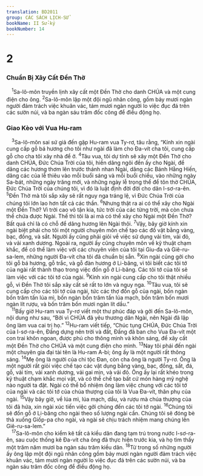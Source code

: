 ```yaml
---
translation: BD2011
group: CÁC SÁCH LỊCH-SỬ
bookName: II Sử-ký 
bookNumber: 14
---
```


<div class="title"><h1>2</h1><h3>Chuẩn Bị Xây Cất Ðền Thờ</h3></div>
<span class="verse 2su_2_1"> <sup>1</sup>Sa-lô-môn truyền lịnh xây cất một Ðền Thờ cho danh CHÚA và một cung điện cho ông. </span>
<span class="verse 2su_2_2"><sup>2</sup>Sa-lô-môn lập một đội ngũ nhân công, gồm bảy mươi ngàn người đảm trách việc khuân vác, tám mươi ngàn người lo việc đục đá trên các sườn núi, và ba ngàn sáu trăm đốc công để điều động họ.<br/></span>
<div class="title"><h3>Giao Kèo với Vua Hu-ram</h3></div>
<span class="verse 2su_2_3"> <sup>3</sup>Sa-lô-môn sai sứ giả đến gặp Hu-ram vua Ty-rơ, tâu rằng, “Kính xin ngài cung cấp gỗ bá hương cho tôi như ngài đã làm cho Ða-vít cha tôi, cung cấp gỗ cho cha tôi xây nhà để ở. </span>
<span class="verse 2su_2_4"><sup>4</sup>Tâu vua, tôi dự tính sẽ xây một Ðền Thờ cho danh CHÚA, Ðức Chúa Trời của tôi, hiến dâng ngôi đền ấy cho Ngài, để dâng các hương thơm lên trước thánh nhan Ngài, dâng các Bánh Hằng Hiến, dâng các của lễ thiêu vào mỗi buổi sáng và mỗi buổi chiều, vào những ngày Sa-bát, những ngày trăng mới, và những ngày lễ trọng thể để tôn thờ CHÚA, Ðức Chúa Trời của chúng tôi, vì đó là luật định đời đời cho dân I-sơ-ra-ên. </span>
<span class="verse 2su_2_5"><sup>5</sup>Ðền Thờ mà tôi sắp xây sẽ rất nguy nga tráng lệ, vì Ðức Chúa Trời của chúng tôi lớn lao hơn tất cả các thần. </span>
<span class="verse 2su_2_6"><sup>6</sup>Nhưng thật ra ai có thể xây cho Ngài một Ðền Thờ? Vì trời cao vô tận kia, tức trời của các từng trời, mà còn chưa thể chứa được Ngài. Thế thì tôi là ai mà có thể xây cho Ngài một Ðền Thờ? Bất quá chỉ là có chỗ để dâng hương lên Ngài thôi. </span>
<span class="verse 2su_2_7"><sup>7</sup>Vậy, bây giờ kính xin ngài biệt phái cho tôi một người chuyên môn chế tạo các đồ vật bằng vàng, bạc, đồng, và sắt. Người ấy cũng phải giỏi về việc sử dụng vải tím, vải đỏ, và vải xanh dương. Ngoài ra, người ấy cũng chuyên môn về kỹ thuật chạm khắc, để có thể làm việc với các chuyên viên của tôi tại Giu-đa và Giê-ru-sa-lem, những người Ða-vít cha tôi đã chuẩn bị sẵn. </span>
<span class="verse 2su_2_8"><sup>8</sup>Xin ngài cũng gởi cho tôi gỗ bá hương, gỗ trắc, và gỗ đàn hương ở Li-băng, vì tôi biết các tôi tớ của ngài rất thành thạo trong việc đốn gỗ ở Li-băng. Các tôi tớ của tôi sẽ làm việc với các tôi tớ của ngài. </span>
<span class="verse 2su_2_9"><sup>9</sup>Kính xin ngài cung cấp cho tôi thật nhiều gỗ, vì Ðền Thờ tôi sắp xây cất sẽ rất to lớn và nguy nga. </span>
<span class="verse 2su_2_10"><sup>10</sup>Tâu vua, tôi sẽ cung cấp cho các tôi tớ của ngài, tức các thợ đốn gỗ của ngài, bốn ngàn bốn trăm tấn lúa mì, bốn ngàn bốn trăm tấn lúa mạch, bốn trăm bốn mươi ngàn lít rượu, và bốn trăm bốn mươi ngàn lít dầu.”<br/></span>
<span class="verse 2su_2_11"> <sup>11</sup>Bấy giờ Hu-ram vua Ty-rơ viết một thư phúc đáp và gởi đến Sa-lô-môn, nội dung như sau, “Bởi vì CHÚA đã yêu thương dân Ngài, nên Ngài đã lập ông làm vua cai trị họ.” </span>
<span class="verse 2su_2_12"><sup>12</sup>Hu-ram viết tiếp, “Chúc tụng CHÚA, Ðức Chúa Trời của I-sơ-ra-ên, Ðấng dựng nên trời và đất, Ðấng đã ban cho Vua Ða-vít một con trai khôn ngoan, được phú cho thông minh và khôn sáng, để xây cất một Ðền Thờ cho CHÚA và một cung điện cho mình. </span>
<span class="verse 2su_2_13"><sup>13</sup>Nay tôi phái đến ngài một chuyên gia đại tài tên là Hu-ram A-bi; ông ấy là một người rất thông sáng. </span>
<span class="verse 2su_2_14"><sup>14</sup>Mẹ ông là người của chi tộc Ðan, còn cha ông là người Ty-rơ. Ông là một người rất giỏi việc chế tạo các vật dụng bằng vàng, bạc, đồng, sắt, đá, gỗ, vải tím, vải xanh dương, vải gai mịn, và vải đỏ. Ông ấy lại rất khéo trong kỹ thuật chạm khắc mọi vật, và có thể chế tạo bất cứ món hàng mỹ nghệ nào người ta đặt. Ngài có thể bổ nhiệm ông làm việc chung với các tôi tớ của ngài và các tôi tớ của chúa thượng của tôi là Vua Ða-vít, thân phụ của ngài. </span>
<span class="verse 2su_2_15"><sup>15</sup>Vậy bây giờ, về lúa mì, lúa mạch, dầu, và rượu mà chúa thượng của tôi đã hứa, xin ngài xúc tiến việc gởi chúng đến các tôi tớ ngài. </span>
<span class="verse 2su_2_16"><sup>16</sup>Chúng tôi sẽ đốn gỗ ở Li-băng cho ngài theo số lượng ngài cần. Chúng tôi sẽ đóng bè thả xuống Giốp-pa cho ngài, và ngài sẽ chịu trách nhiệm mang chúng lên Giê-ru-sa-lem.”<br/></span>
<span class="verse 2su_2_17"> <sup>17</sup>Sa-lô-môn cho kiểm kê tất cả kiều dân đang tạm trú trong nước I-sơ-ra-ên, sau cuộc thống kê Ða-vít cha ông đã thực hiện trước kia, và họ tìm thấy một trăm năm mươi ba ngàn sáu trăm kiều dân. </span>
<span class="verse 2su_2_18"><sup>18</sup>Từ trong số những người ấy ông lập một đội ngũ nhân công gồm bảy mươi ngàn người đảm trách việc khuân vác, tám mươi ngàn người lo việc đục đá trên các sườn núi, và ba ngàn sáu trăm đốc công để điều động họ.<br/></span>
